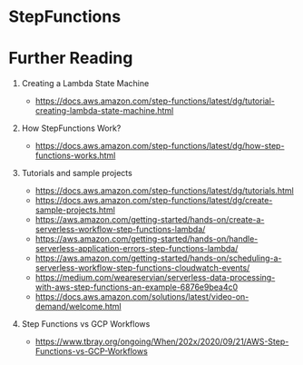 # StepFunctions

# Further Reading

1. Creating a Lambda State Machine
    - https://docs.aws.amazon.com/step-functions/latest/dg/tutorial-creating-lambda-state-machine.html

1. How StepFunctions Work?
    - https://docs.aws.amazon.com/step-functions/latest/dg/how-step-functions-works.html

1. Tutorials and sample projects
    - https://docs.aws.amazon.com/step-functions/latest/dg/tutorials.html
    - https://docs.aws.amazon.com/step-functions/latest/dg/create-sample-projects.html
    - https://aws.amazon.com/getting-started/hands-on/create-a-serverless-workflow-step-functions-lambda/
    - https://aws.amazon.com/getting-started/hands-on/handle-serverless-application-errors-step-functions-lambda/
    - https://aws.amazon.com/getting-started/hands-on/scheduling-a-serverless-workflow-step-functions-cloudwatch-events/
    - https://medium.com/weareservian/serverless-data-processing-with-aws-step-functions-an-example-6876e9bea4c0
    - https://docs.aws.amazon.com/solutions/latest/video-on-demand/welcome.html

1. Step Functions vs GCP Workflows
    - https://www.tbray.org/ongoing/When/202x/2020/09/21/AWS-Step-Functions-vs-GCP-Workflows